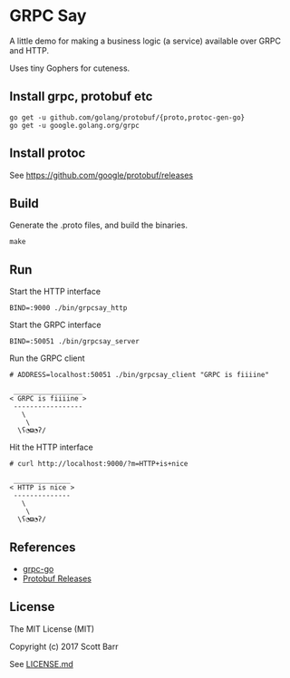 # GRPC Say

A little demo for making a business logic (a service) available over GRPC
and HTTP.

Uses tiny Gophers for cuteness.


## Install grpc, protobuf etc

    go get -u github.com/golang/protobuf/{proto,protoc-gen-go}
    go get -u google.golang.org/grpc


## Install protoc

See https://github.com/google/protobuf/releases


## Build

Generate the .proto files, and build the binaries.

    make


## Run

Start the HTTP interface

    BIND=:9000 ./bin/grpcsay_http

Start the GRPC interface

    BIND=:50051 ./bin/grpcsay_server

Run the GRPC client

```
# ADDRESS=localhost:50051 ./bin/grpcsay_client "GRPC is fiiiine"

 _________________
< GRPC is fiiiine >
 -----------------
   \
    \
  \ʕ◔ϖ◔ʔ/
```

Hit the HTTP interface

```
# curl http://localhost:9000/?m=HTTP+is+nice

 ______________
< HTTP is nice >
 --------------
   \
    \
  \ʕ◔ϖ◔ʔ/
```


## References

- [grpc-go](https://github.com/grpc/grpc-go)
- [Protobuf Releases](https://github.com/google/protobuf/releases)


## License

The MIT License (MIT)

Copyright (c) 2017 Scott Barr

See [LICENSE.md](LICENSE.md)
